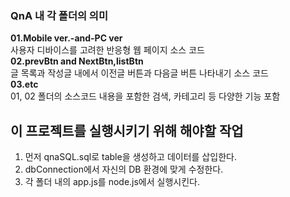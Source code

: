 ### QnA 내 각 폴더의 의미      
**01.Mobile ver.-and-PC ver**       
사용자 디바이스를 고려한 반응형 웹 페이지 소스 코드    
**02.prevBtn and NextBtn,listBtn**      
글 목록과 작성글 내에서 이전글 버튼과 다음글 버튼 나타내기 소스 코드     
**03.etc**      
01, 02 폴더의 소스코드 내용을 포함한 검색, 카테고리 등 다양한 기능 포함     

## 이 프로젝트를 실행시키기 위해 해야할 작업
1. 먼저 qnaSQL.sql로 table을 생성하고 데이터를 삽입한다.
2. dbConnection에서 자신의 DB 환경에 맞게 수정한다.
3. 각 폴더 내의 app.js를 node.js에서 실행시킨다.
